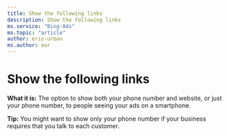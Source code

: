```yaml
---
title: Show the following links
description: Show the following links
ms.service: "Bing-Ads"
ms.topic: "article"
author: eric-urban
ms.author: eur
---
```


# Show the following links

**What it is:**  The option to show both your phone number and website, or just your phone number, to people seeing your ads on a smartphone.

**Tip:**  You might want to show only your phone number if your business requires that you talk to each customer.


